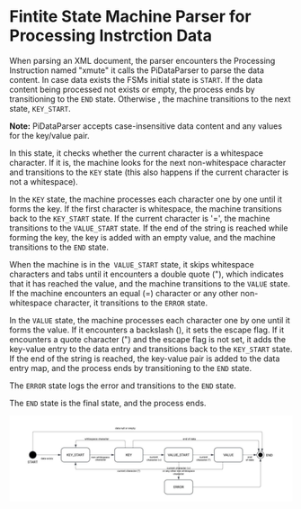 # Fintite State Machine Parser for Processing Instrction Data

When parsing an XML document, the parser encounters the Processing Instruction named "xmute" it calls the PiDataParser to parse the data content. In case data exists the FSMs initial state is `START`. If the data content being processed not exists or empty, the process ends by transitioning to the `END` state. Otherwise , the machine transitions to the next state, `KEY_START`.

**Note:** PiDataParser accepts case-insensitive data content and any values for the key/value pair.

In this state, it checks whether the current character is a whitespace character. If it is, the machine looks for the next non-whitespace character and transitions to the `KEY` state (this also happens if the current character is not a whitespace).

In the `KEY` state, the machine processes each character one by one until it forms the key. If the first character is whitespace, the machine transitions back to the `KEY_START` state. If the current character is '=', the machine transitions to the `VALUE_START` state. If the end of the string is reached while forming the key, the key is added with an empty value, and the machine transitions to the `END` state.

When the machine is in the` VALUE_START` state, it skips whitespace characters and tabs until it encounters a double quote ("), which indicates that it has reached the value, and the machine transitions to the `VALUE` state. If the machine encounters an equal (=) character or any other non-whitespace character, it transitions to the `ERROR` state.

In the `VALUE` state, the machine processes each character one by one until it forms the value. If it encounters a backslash (\), it sets the escape flag. If it encounters a quote character (") and the escape flag is not set, it adds the key-value entry to the data entry and transitions back to the `KEY_START` state. If the end of the string is reached, the key-value pair is added to the data entry map, and the process ends by transitioning to the `END` state.

The `ERROR` state logs the error and transitions to the `END` state.

The `END` state is the final state, and the process ends.

![state_diagram.jpeg](state_diagram.jpeg)